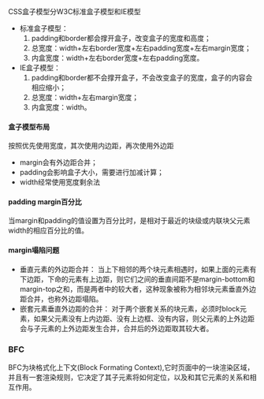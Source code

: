 CSS盒子模型分W3C标准盒子模型和IE模型  
* 标准盒子模型：
  1. padding和border都会撑开盒子，改变盒子的宽度和高度；
  2. 总宽度：width+左右border宽度+左右padding宽度+左右margin宽度；
  3. 内盒宽度：width+左右border宽度+左右padding宽度。  
* IE盒子模型：  
  1. padding和border都不会撑开盒子，不会改变盒子的宽度，盒子的内容会相应缩小；
  2. 总宽度：width+左右margin宽度；
  3. 内盒宽度：width。
#### 盒子模型布局  
按照优先使用宽度，其次使用内边距，再次使用外边距
* margin会有外边距合并；
* padding会影响盒子大小，需要进行加减计算；
* width经常使用宽度剩余法
#### padding margin百分比  
当margin和padding的值设置为百分比时，是相对于最近的块级或内联块父元素width的相应百分比的值。
#### margin塌陷问题  
* 垂直元素的外边距合并： 
  当上下相邻的两个块元素相遇时，如果上面的元素有下边距，下命的元素有上边距，则它们之间的垂直间距不是margin-bottom和margin-top之和，而是两者中的较大者，这种现象被称为相邻块元素垂直外边距合并，也称外边距塌陷。
* 嵌套元素垂直外边距的合并：
  对于两个嵌套关系的块元素，必须时block元素，如果父元素没有上内边距、没有上边框、没有内容，则父元素的上外边距会与子元素的上外边距发生合并，合并后的外边距取其较大者。
### BFC  
BFC为块格式化上下文(Block Formating Context),它时页面中的一块渲染区域，并且有一套渲染规则，它决定了其子元素将如何定位，以及和其它元素的关系和相互作用。
